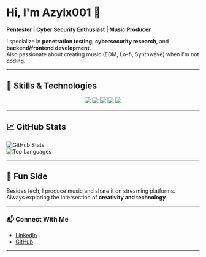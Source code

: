 # Hi, I'm Azylx001 👋

**Pentester | Cyber Security Enthusiast | Music Producer**

I specialize in **penetration testing**, **cybersecurity research**, and **backend/frontend development**.  
Also passionate about creating music (EDM, Lo-fi, Synthwave) when I'm not coding.

---

## 🔧 Skills & Technologies
<p align="center">
  <img src="https://img.shields.io/badge/Code-Python-blue?logo=python&logoColor=white" />
  <img src="https://img.shields.io/badge/Code-Golang-blue?logo=go&logoColor=white" />
  <img src="https://img.shields.io/badge/Frontend-ReactJs-blueviolet?logo=react&logoColor=white" />
  <img src="https://img.shields.io/badge/Code-C++-informational?logo=cplusplus&logoColor=white" />
  <img src="https://img.shields.io/badge/Security-Pentesting-critical?logo=probot&logoColor=white" />
</p>

---

## 📈 GitHub Stats
![GitHub Stats](https://github-readme-stats.vercel.app/api?username=Azyyyl&show_icons=true&theme=tokyonight)  
![Top Languages](https://github-readme-stats.vercel.app/api/top-langs/?username=Azyyyl&layout=compact&theme=tokyonight)

---

## 🎵 Fun Side
Besides tech, I produce music and share it on streaming platforms.  
Always exploring the intersection of **creativity and technology**.

---

### 📬 Connect With Me
- [LinkedIn](https://linkedin.com/)  
- [GitHub](https://github.com/Azyyyl)

---
